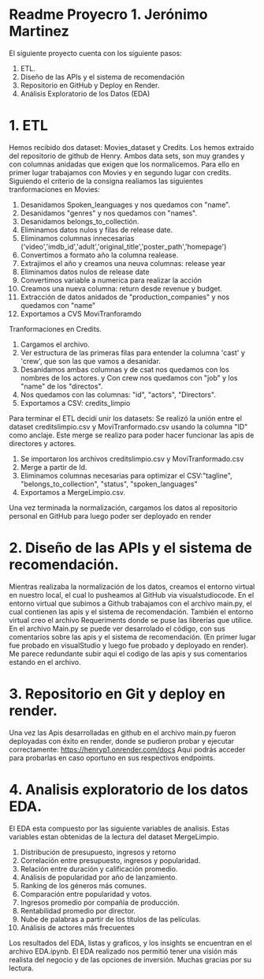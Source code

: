 # Readme Proyecro 1. Jerónimo Martinez

El siguiente proyecto cuenta con los siguiente pasos:
1. ETL.
2. Diseño de las APIs y el sistema de recomendación
3. Repositorio en GitHub  y Deploy en Render.
4. Análisis Exploratorio de los Datos (EDA)

# 1. ETL

Hemos recibido dos dataset: Movies_dataset y Credits. Los hemos extraido del repositorio de github de Henry. Ambos data sets, son muy grandes y con columnas anidadas que exigen que los normalicemos. 
Para ello en primer lugar trabajamos con Movies y en segundo lugar con credits. 
Siguiendo el criterio de la consigna realiamos las siguientes tranformaciones en Movies: 
1. Desanidamos Spoken_leanguages y nos quedamos con "name".
2. Desanidamos "genres" y nos quedamos con "names". 
3. Desanidamos belongs_to_collectión.
4. Eliminamos datos nulos y filas de release date. 
5. Eliminamos columnas innecesarias ('video','imdb_id','adult','original_title','poster_path','homepage')
6. Convertimos a formato año la columna realease.
7. Extrajimos el año y creamos una neuva columnas: release year
8. Eliminamos datos nulos de release date
9. Convertimos variable a numerica para realizar la acción
10. Creamos una nueva columna: return desde revenue y budget.
11. Extracción de datos anidados de "production_companies" y nos quedamos con "name"
12. Exportamos a CVS MoviTranforamdo

Tranformaciones en Credits.
1. Cargamos el archivo. 
2. Ver estructura de las primeras filas para entender la columna 'cast' y 'crew', que son las que vamos a desanidar.
3. Desanidamos ambas columnas y de csat nos quedamos con los nombres de los actores. y Con crew nos quedamos con "job" y los "name" de los "directos". 
4. Nos quedamos con las columnas: "id", "actors", "Directors". 
5. Exportamos a CSV: credits_limpio

Para terminar el ETL decidí unir los datasets: Se realizó la unión entre el dataset creditslimpio.csv y MoviTranformado.csv usando la columna "ID" como anclaje. Este merge se realizo para poder hacer funcionar las apis de directores y actores. 

1. Se importaron los archivos creditslimpio.csv y MoviTranformado.csv 
2. Merge a partir de Id.
3. Eliminamos columnas necesarias para optimizar el CSV:"tagline", "belongs_to_collection", "status", "spoken_languages"
4. Exportamos a MergeLimpio.csv.

Una vez terminada la normalización, cargamos los datos al repositorio personal en GitHub para luego poder ser deployado en render

# 2. Diseño de las APIs y el sistema de recomendación.

Mientras realizaba la normalización de los datos, creamos el entorno virtual en nuestro local, el cual lo pusheamos al GitHub via visualstudiocode. 
En el entorno virtual que subimos a Github trabajamos con el archivo main.py, el cual contienen las apis y el sistema de recomendación. 
También el entorno virtual creo el archivo Requeriments donde se puse las librerías que utilice. 
En el archivo Main.py se puede ver desarrolado el código, con sus comentarios sobre las apis y el sistema de recomendación. (En primer lugar fue probado en visualStudio y luego fue probado y deployado en render). Me parece redundante subir aqui el codigo de las apis y sus comentarios estando en el archivo. 

# 3. Repositorio en Git y deploy en render.

Una vez las Apis desarrolladas en github en el archivo main.py fueron deployadas con éxito en render, donde se pudieron probar y ejecutar correctamente: https://henryp1.onrender.com/docs Aqui podrás acceder para probarlas en caso oportuno en sus respectivos endpoints. 

# 4. Analisis exploratorio de los datos EDA. 

El EDA esta compuesto por las siguiente variables de analisis. Estas variables estan obtenidas de la lectura del dataset MergeLimpio. 
1. Distribución de presupuesto, ingresos y retorno
2. Correlación entre presupuesto, ingresos y popularidad.
3. Relación entre duración y calificación promedio.
4. Análisis de popularidad por año de lanzamiento.
5. Ranking de los géneros más comunes.
6. Comparación entre popularidad y votos.
7. Ingresos promedio por compañía de producción.
8. Rentabilidad promedio por director.
9. Nube de palabras a partir de los títulos de las películas.
10. Análisis de actores más frecuentes

Los resultados del EDA, listas y graficos, y los insights se encuentran en el archivo EDA.ipynb. 
El EDA realizado nos permitió tener una visión más realista del negocio y de las opciones de inversión.
​
Muchas gracias por su lectura. 
